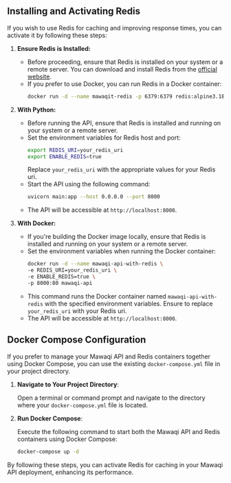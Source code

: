## Installing and Activating Redis

If you wish to use Redis for caching and improving response times, you can activate it by following these steps:

1. **Ensure Redis is Installed:**

   - Before proceeding, ensure that Redis is installed on your system or a remote server. You can download and install Redis from the [official website](https://redis.io/download).
   - If you prefer to use Docker, you can run Redis in a Docker container:
     ```bash
     docker run -d --name mawaqit-redis -p 6379:6379 redis:alpine3.18
     ```

2. **With Python:**

   - Before running the API, ensure that Redis is installed and running on your system or a remote server.
   - Set the environment variables for Redis host and port:
     ```bash
     export REDIS_URI=your_redis_uri
     export ENABLE_REDIS=true
     ```
     Replace `your_redis_uri` with the appropriate values for your Redis uri.
   - Start the API using the following command:
     ```bash
     uvicorn main:app --host 0.0.0.0 --port 8000
     ```
   - The API will be accessible at `http://localhost:8000`.

3. **With Docker:**

   - If you're building the Docker image locally, ensure that Redis is installed and running on your system or a remote server.
   - Set the environment variables when running the Docker container:
     ```bash
     docker run -d --name mawaqi-api-with-redis \
     -e REDIS_URI=your_redis_uri \
     -e ENABLE_REDIS=true \
     -p 8000:80 mawaqi-api
     ```
   - This command runs the Docker container named `mawaqi-api-with-redis` with the specified environment variables. Ensure to replace `your_redis_uri` with your Redis uri.
   - The API will be accessible at `http://localhost:8000`.

## Docker Compose Configuration

If you prefer to manage your Mawaqi API and Redis containers together using Docker Compose, you can use the existing `docker-compose.yml` file in your project directory.

1. **Navigate to Your Project Directory**:

   Open a terminal or command prompt and navigate to the directory where your `docker-compose.yml` file is located.

2. **Run Docker Compose**:

   Execute the following command to start both the Mawaqi API and Redis containers using Docker Compose:

   ```bash
   docker-compose up -d
   ```

By following these steps, you can activate Redis for caching in your Mawaqi API deployment, enhancing its performance.
